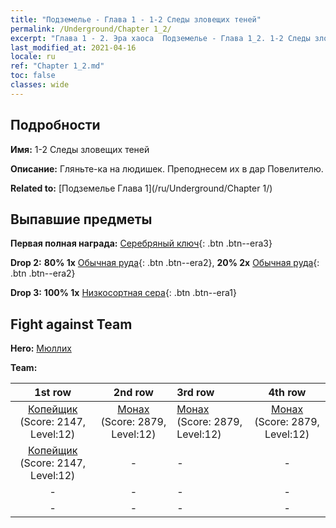 ```yaml
---
title: "Подземелье - Глава 1 - 1-2 Следы зловещих теней"
permalink: /Underground/Chapter 1_2/
excerpt: "Глава 1 - 2. Эра хаоса  Подземелье - Глава 1_2. 1-2 Следы зловещих теней"
last_modified_at: 2021-04-16
locale: ru
ref: "Chapter 1_2.md"
toc: false
classes: wide
---
```


## Подробности

 **Имя:** 1-2 Следы зловещих теней

 **Описание:** Гляньте-ка на людишек. Преподнесем их в дар Повелителю.

 **Related to:** [Подземелье Глава 1](/ru/Underground/Chapter 1/)

## Выпавшие предметы

 **Первая полная награда:** [Серебряный ключ](/ru/Items/con_693/){: .btn .btn--era3}

 **Drop 2:** **80% 1x** [Обычная руда](/ru/Items/mat_6/){: .btn .btn--era2}, **20% 2x** [Обычная руда](/ru/Items/mat_6/){: .btn .btn--era2}

 **Drop 3:** **100% 1x** [Низкосортная сера](/ru/Items/mat_3/){: .btn .btn--era1}


## Fight against Team
 **Hero:** [Мюллих](/ru/heroes/Mullich/)

 **Team:**


  | 1st row | 2nd row | 3rd row | 4th row |
  |:----:|:----:|:----|:----:|
  | [Копейщик](/ru/units/Pikeman/) (Score: 2147, Level:12)  | [Монах](/ru/units/Monk/) (Score: 2879, Level:12)  | [Монах](/ru/units/Monk/) (Score: 2879, Level:12)  | [Монах](/ru/units/Monk/) (Score: 2879, Level:12)  |
  | [Копейщик](/ru/units/Pikeman/) (Score: 2147, Level:12)  | - | - | - |
  | - | - | - | - |
  | - | - | - | - |



